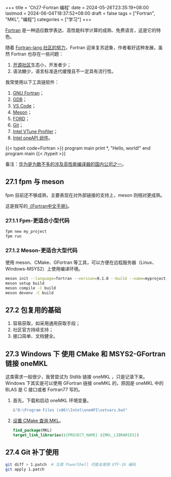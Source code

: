 +++
title = 'Ch27-Fortran 编程'
date = 2024-05-26T23:35:19+08:00
lastmod = 2024-06-04T18:37:52+08:00
draft = false
tags = ["Fortran", "MKL", "编程"]
categories = ["学习"]
+++

[Fortran][1] 是一种适应数学表达、高性能科学计算的成熟、免费语言，这是它的特色。

随着 [Fortran-lang 社区的努力][2]，Fortran 迎来复苏迹象，作者看好这种发展，虽然 Fortran 也存在一些问题：

1. [开源社区][3]生态小，开发者少；
2. 语法糖少，语言标准迭代缓慢且不一定具有流行性。

[1]: https://fortran-lang.org/zh_CN/learn/quickstart/
[2]: https://fortran-lang.discourse.group/t/fortran-returns-to-top-20-tiobe-index/1069/203?u=zoziha
[3]: https://github.com/fortran-lang

我常使用以下工具链软件：

1. [GNU Fortran](https://gcc.gnu.org/fortran/)；
2. [GDB](https://www.gnu.org/software/gdb/)；
3. [VS Code](https://code.visualstudio.com/)；
4. [Meson](https://mesonbuild.com/)；
5. [FORD](https://github.com/Fortran-FOSS-Programmers/ford)；
6. [Git](https://git-scm.com/)；
7. [Intel VTune Profiler](https://software.intel.com/content/www/us/en/develop/tools/vtune-profiler.html)；
8. [Intel oneAPI 组件](https://www.intel.cn/content/www/cn/zh/developer/articles/tool/oneapi-standalone-components.html#fortran)。

{{< typeit code=Fortran >}}
program main
    print *, "Hello, world!"
end program main
{{< /typeit >}}

备注：[华为是为数不多的涉及高性能编译器的国内公司之一][3]。

[3]: https://support.huawei.com/enterprise/zh/doc/EDOC1100283328/8de2b49a

## 27.1 fpm 与 meson

fpm 目前还不够成熟，主要表现在对外部链接的支持上，meson 则相对更成熟。

这是我写的[《Fortran中文手册》](https://gitee.com/zoziha/modern-fortran-chinese-manual/releases)。

### 27.1.1 Fpm-更适合小型代码

```sh
fpm new my_project
fpm run
```

### 27.1.2 Meson-更适合大型代码

使用 meson、CMake、GFortran 等工具，可以方便在远程服务器（Linux、Windows-MSYS2）上使用编译环境。

```sh
meson init --language=fortran --version=0.1.0 --build --name=myproject
meson setup build
meson compile -C build
meson devenv -C build
```

## 27.2 包复用的基础

1. 容易获取，如采用通用获取手段；
2. 社区官方持续支持；
3. 接口简单、文档健全。

## 27.3 Windows 下 使用 CMake 和 MSYS2-GFortran 链接 oneMKL

这类需求一般很少，我曾尝试为 Stdlib 链接 oneMKL ，只是记录下来。Windows 下其实是可以使用 GFortran 链接
oneMKL 的，原因是 oneMKL 中的 BLAS 是 C 接口或者 Fortran77 写的。

1. 首先，下载和启动 oneMKL 环境变量。
    ```powershell
    &"D:\Program Files (x86)\Intel\oneAPI\setvars.bat"
    ```
2. [设置 CMake 查询 MKL][4]。
    ```CMake
    find_package(MKL)
    target_link_libraries(${PROJECT_NAME} ${MKL_LIBRARIES})
    ```

[4]: https://cmake.org/cmake/help/latest/module/FindBLAS.html

## 27.4 Git 补丁使用

```sh
git diff > 1.patch  # 注意 PowerShell 可能会使用 UTF-16 编码
git apply 1.patch
```
